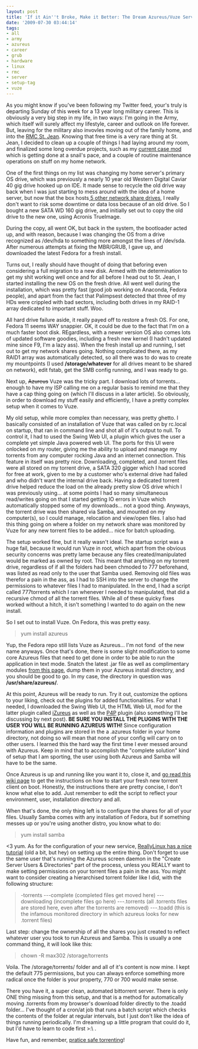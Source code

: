 ```yaml
---
layout: post
title: 'If it Ain''t Broke, Make it Better: The Dream Azureus/Vuze Server Setup'
date: '2009-07-30 03:44:14'
tags:
- all
- army
- azureus
- career
- grub
- hardware
- linux
- rmc
- server
- setup-tag
- vuze
---
```


As you might know if you've been following my Twitter feed, your's truly is departing Sunday of this week for a 13 year long military career. This is obviously a very big step in my life, in two ways: I'm going in the Army, which itself will surely affect my lifestyle, career and outlook on life forever. But, leaving for the military also invovles moving out of the family home, and into the <a href="http://www.cmrsj-rmcsj.forces.gc.ca/index-eng.asp">RMC St. Jean</a>. Knowing that free time is a very rare thing at St. Jean, I decided to clean up a couple of things I had laying around my room, and finalized some long overdue projects, such as my <a href="http://www.overclock.net/case-mod-work-logs/506842-project-umbra.html">current case mod</a> which is getting done at a snail's pace, and a couple of routine maintenance operations on stuff on my home network.

One of the first things on my list was changing my home server's primary OS drive, which was previously a nearly 10 year old Western Digital Caviar 40 gig drive hooked up on IDE. It made sense to recycle the old drive way back when I was just starting to mess around with the idea of a home server, but now that the box hosts<a href="http://twitpic.com/1qjkx"> 5 other network share drives</a>, I really don't want to risk some downtime or data loss because of an old drive. So I bought a new SATA WD 160 gig drive, and initially set out to copy the old drive to the new one, using Acronis TrueImage.

During the copy, all went OK, but back in the system, the bootloader acted up, and with reason, because I was changing the OS from a drive recognized as /dev/hda to something more amongst the lines of /dev/sda. After numerous attempts at fixing the MBR/GRUB, I gave up, and downloaded the latest Fedora for a fresh install.

Turns out, I really should have thought of doing that beforing even considering a full migration to a new disk. Armed with the determination to get my shit working well once and for all before I head out to St. Jean, I started installing the new OS on the fresh drive. All went well during the installation, which was pretty fast (good job working on Anaconda, Fedora people), and apart from the fact that Palimpsest detected that three of my HDs were crippled with bad sectors, including both drives in my RAID-1 array dedicated to important stuff. Woo.

All hard drive failure aside, it really payed off to restore a fresh OS. For one, Fedora 11 seems WAY snappier. OK, it could be due to the fact that I'm on a much faster boot disk. REgardless, with a newer version OS also comes lots of updated software goodies, including a fresh new kernel (I hadn't updated mine since F9, I'm a lazy ass). When the fresh install up and running, I set out to get my network shares going. Nothing complicated there, as my RAID1 array was automatically detected, so all there was to do was to create my mountpoints (I used <strong>/storage/whatever</strong> for all drives meant to be shared on network), edit fstab, get the SMB config running, and I was ready to go.

Next up, <span style="text-decoration:line-through;">Azureus</span> Vuze was the tricky part. I download lots of torrents... enough to have my ISP calling me on a regular basis to remind me that they have a cap thing going on (which I'll discuss in a later article). So obviously, in order to download my stuff easily and efficiently, I have a pretty complex setup when it comes to Vuze.

My old setup, while more complex than necessary, was pretty ghetto. I basically consisted of an installation of Vuze that was called on by rc.local on startup, that ran in command line and shot all of it's output to null. To control it, I had to used the Swing Web UI, a plugin which gives the user a complete yet simple Java powered web UI. The ports for this UI were onlocked on my router, giving me the ability to upload and manage my torrents from any computer rocking Java and an internet connection. This feature in itself was pretty nice. Downloading, completed, and .torrent files were all stored on my torrent drive, a SATA 320 gigger which I had scored for free at work, given to me by a customer who's external drive had failed and who didn't want the internal drive back. Having a dedicated torrent drive helped reduce the load on the already pretty slow OS drive which I was previously using... at some points I had so many simultaneous read/writes going on that I started getting IO errors in Vuze which automatically stopped some of my downloads... not a good thing. Anyways, the torrent drive was then shared via Samba, and mounted on my computer(s), so I could manage, relocation and view/open files. I also had this thing going on where a folder on my network share was monitored by Vuze for any new torrent files to be added... nice for batch uploading.

The setup worked fine, but it really wasn't ideal. The startup script was a huge fail, because it would run Vuze in root, which apart from the obvious security concerns was pretty lame because any files created/manipulated would be marked as owned by root. This meant that anything on my torrent drive, regardless of if all the folders had been chmoded to 777 beforehand, was listed as read only to the user that Samba used. Removing old files was therefor a pain in the ass, as I had to SSH into the server to change the permissions to whatever files I had to manipulated. In the end, I had a script called 777torrents which I ran whenever I needed to manipulated, that did a recursive chmod of all the torrent files. While all of these quicky fixes worked without a hitch, it isn't something I wanted to do again on the new install.

So I set out to install Vuze. On Fedora, this was pretty easy.
<blockquote>yum install azureus</blockquote>
Yup, the Fedora repo still lists Vuze as Azureus... I'm not fond  of the new name anyways. Once that's done, there is some slight modification to some core Azureus files that need to get done in order to be able to run the application in text mode. Snatch the latest .jar file as well as complimentary modules <a href="http://azureus.sourceforge.net/index_CVS.php">from this page</a>, dump them in your Azureus install directory, and you should be good to go. In my case, the directory in question was <strong>/usr/share/azureus/</strong>.

At this point, Azureus will be ready to run. Try it out, customize the options to your liking, check out the plugins for added functionalities. For what I needed, I downloaded the Swing Web UI, the HTML Web UI, mod for the latter plugin called <a href="http://www.joeltron.com/izureus/">iZureus</a> as well as the <a href="http://www.openp4p.net/">P4P</a> plugin (also something I'll be discussing by next post). <strong>BE SURE YOU INSTALL THE PLUGINS WITH THE USER YOU WILL BE RUNNING AZUREUS WITH! </strong>Since configuration information and plugins are stored in the a .azureus folder in your home directory, not doing so will mean that none of your config will carry on to other users. I learned this the hard way the first time I ever messed around with Azureus. Keep in mind that to accomplish the "complete solution" kind of setup that I am sporting, the user using both Azureus and Samba will have to be the same.

Once Azureus is up and running like you want it to, close it, and <a href="http://www.azureuswiki.com/index.php/HeadlessSwingUIAtBoot">go read this wiki page</a> to get the instructions on how to start your fresh new torrent client on boot. Honestly, the instructions there are pretty concise, I don't know what else to add. Just remember to edit the script to reflect your environment, user, installation directory and all.

When that's done, the only thing left is to configure the shares for all of your files. Usually Samba comes with any installation of Fedora, but if something messes up or you're using another distro, you know what to do:
<blockquote>yum install samba</blockquote>
&lt;3 yum. As for the configuration of your new service, <a href="http://www.reallylinux.com/docs/sambaserver.shtml">ReallyLinux has a nice tutorial</a> (old a bit, but hey) on setting up the entire thing. Don't forget to use the same user that's running the Azureus screen daemon in the "Create Server Users &amp; Directories" part of the process, unless you REALLY want to make setting permissions on your torrent files a pain in the ass. You might want to consider creating a hierarchised torrent folder like I did, with the following structure:
<blockquote>-torrents
---complete (completed files get moved here)
---downloading (incomplete files go here)
---.torrents (all .torrents files are stored here, even after the torrents are removed)
---.toadd  (this is the infamous monitored directory in which azureus looks for new .torrent files)</blockquote>
Last step: change the ownership of all the shares you just created to reflect whatever user you took to run Azureus and Samba. This is usually a one command thing, it will look like this:
<blockquote>chown -R max302 /storage/torrents</blockquote>
Voila. The /storage/torrents/ folder and all of it's content is now mine. I kept the default 775 permissions, but you can always enforce something more radical once the folder is your property, 770 or 700 would make sense.

There you have it, a super clean, automated bittorrent server. There is only ONE thing missing from this setup, and that is a method for automatically moving .torrents from my browser's download folder directly to the .toadd folder... I've thought of a cron/at job that runs a batch script which checks the contents of the folder at regular intervals, but I just don't like the idea of things running periodically. I'm dreaming up a little program that could do it, but I'd have to learn to code first &gt;:\ .

Have fun, and remember, <a href="http://phoenixlabs.org/pg2/">pratice safe torrenting</a>!